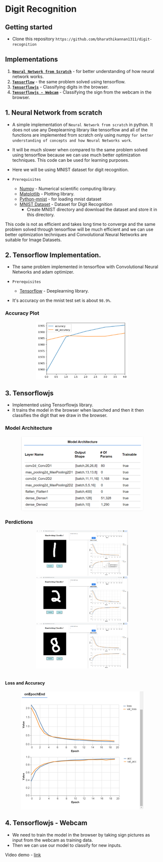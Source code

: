 # Digit Recognition

## Getting started
- Clone this repository `https://github.com/bharathikannan1311/digit-recognition` 

## Implementations

1. [**`Neural Network from Scratch`**](#1-neural-network-from-scratch) - for better understanding of how neural network works.
2. [**`Tensorflow`**](#2-tensorflow-implementation) - the same problem solved using tensorflow.
3. [**`Tensorflowjs`**](3-tensorflowjs) - Classifying digits in the browser.
4. [**`Tensorflowjs - Webcam`**](4-tensorflowjs-webcam) - Classifying the sign from the webcam in the browser.

## 1. Neural Network from scratch

- A simple implementation of `Neural Network from scratch` in python. It does not use any Deeplearning library like tensorflow and all of the functions are implemented from scratch only using numpy `for better understanding of concepts and how Neural Networks work`.

- It will be much slower when compared to the same problem solved using tensorflow because we can use much better optimization techniques. This code can be used for learning purposes.

- Here we will be using MNIST dataset for digit recognition.

- `Prerequisites`
    - [Numpy](https://numpy.org/) - Numerical scientific computing library.
    - [Matplotlib](https://matplotlib.org/) - Plotting library.
    - [Python-mnist](https://pypi.org/project/python-mnist/) - for loading mnist dataset
    - [MNIST Dataset](http://yann.lecun.com/exdb/mnist/) - Dataset for Digit Recognition
        - Create MNIST directory and download the dataset and store it in this directory.

This code is not as efficient and takes long time to converge and the same problem solved through tensorflow will be much efficient and we can use better optimization techniques and Convolutional Neural Networks are suitable for Image Datasets.

## 2. Tensorflow Implementation.
- The same problem implemented in tensorflow with Convolutional Neural Networks and adam optimizer.

- `Prerequisites`
    - [Tensorflow](https://www.tensorflow.org/) - Deeplearning library.

- It's accuracy on the mnist test set is about `98.9%`.
### Accuracy Plot
<center>
<img src="Tensorflow/Images/accuracy.png" width=300px>
</center>

## 3. Tensorflowjs
- Implemented using Tensorflowjs library.
- It trains the model in the browser when launched and then it then classifies the digit that we draw in the browser.

### Model Architecture
<center>
<img src="Tensorflowjs/Images/modelarchitecture.png" width=400px><br>
</center>

### Perdictions

<center>
<img src="Tensorflowjs/Images/predict1.png" width=300px>
<img src="Tensorflowjs/Images/predict2.png" width=300px>
<img src="Tensorflowjs/Images/predict8.png" width=300px>
</center><br>

#### Loss and Accuracy
<center>
<img src="Tensorflowjs/Images/lossandaccuracy.png" width=400px>
</center>


## 4. Tensorflowjs - Webcam

- We need to train the model in the browser by taking sign pictures as input from the webcam as training data.
- Then we can use our model to classify for new inputs.

Video demo - [link](https://github.com/bharathikannan1311/digit-recognition/blob/master/Tensorflowjs%20-%20Webcam/Demo/demo.mp4) 







